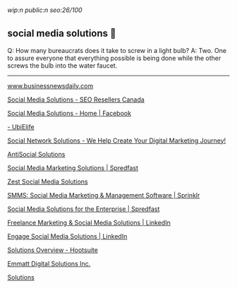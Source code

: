 ###### wip:n public:n seo:26/100

## social media solutions :movie_camera:

Q:	How many bureaucrats does it take to screw in a light bulb?
A:	Two.  One to assure everyone that everything possible is being
	done while the other screws the bulb into the water faucet.


----------


[www.businessnewsdaily.com ](http://www.businessnewsdaily.com/5782-social-media-marketing.html)

[ ](https://www.businessnewsdaily.com/5782-social-media-marketing.html)

[Social Media Solutions - SEO Resellers Canada ](http://seoresellerscanada.ca/social-media-solutions/)

[Social Media Solutions - Home | Facebook ](http://m.facebook.com/SMSUKLTD/)

[ ](https://m.facebook.com/SMSUKLTD/)

[- UbiElife ](http://ubielife.com/social-media-solutions/)

[ ](https://ubielife.com/social-media-solutions/)

[Social Network Solutions - We Help Create Your Digital Marketing Journey! ](http://socialnetworksolutions.co.uk/)

[ ](https://socialnetworksolutions.co.uk/)

[AntiSocial Solutions ](http://antisocialsolutions.com/)

[ ](https://antisocialsolutions.com/)

[Social Media Marketing Solutions | Spredfast ](http://www.spredfast.com/social-marketing-solutions/social-media-marketing)

[Zest Social Media Solutions ](http://zestsms.com/)

[ ](https://zestsms.com/)

[SMMS: Social Media Marketing & Management Software | Sprinklr ](http://www.sprinklr.com/)

[Social Media Solutions for the Enterprise | Spredfast ](http://www.spredfast.com/social-marketing-solutions)

[Freelance Marketing & Social Media Solutions | LinkedIn ](http://ca.linkedin.com/company/freelance-marketing-&-social-media-solutions)

[Engage Social Media Solutions | LinkedIn ](http://ca.linkedin.com/company/engagesocial)

[Solutions Overview - Hootsuite ](http://hootsuite.com/solutions/overview)

[ ](https://hootsuite.com/solutions/overview)

[Emmatt Digital Solutions Inc. ](http://www.emmattweb.com/social-media.php)

[ ](https://www.emmattweb.com/social-media.php)

[Solutions ](http://www.cannonsocialmediasolutions.com/contact)

[    ](http://www.ibm.com/industries/telecom-media-entertainment/customers-experience-personalization)

